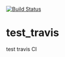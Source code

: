 [![Build Status](https://travis-ci.org/samuelololol/test_travis.svg?branch=master)](https://travis-ci.org/samuelololol/test_travis)
# test_travis
test travis CI
